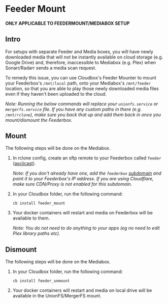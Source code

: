 # Feeder Mount

#### ONLY APPLICABLE TO FEEDERMOUNT/MEDIABOX SETUP

## Intro

For setups with separate Feeder and Media boxes, you will have newly downloaded media that will not be instantly available on cloud storage \(e.g. Google Drive\) and, therefore, inaccessible to Mediabox \(e.g. Plex\) when Sonarr/Radarr sends a media scan request.

To remedy this issue, you can use Cloudbox's Feeder Mounter to mount your Feederbox's `/mnt/local` path, onto your Mediabox's `/mnt/feeder` location, so that you are able to play those newly downloaded media files even if they haven't been uploaded to the cloud.

_Note: Running the below commands will replace your `unionfs.service` or `mergerfs.service` file. If you have any custom paths in there \(e.g. `/mnt/rclone`\), make sure you back that up and add them back in once you mount/dismount the Feederbox._

## Mount

The following steps will be done on the Mediabox.

1. In rclone config, create an sftp remote to your Feederbox called `feeder` \([asciicast](https://asciinema.org/a/184084?t=0&speed=1&size=medium&cols=75&rows=25)\).

   _Note: If you don't already have one, add the `feederbox`_ [_subdomain_](../../../more-information/adding-a-subdomain.md) _and point it to your Feederbox's IP address. If you are using Cloudflare, make sure CDN/Proxy is not enabled for this subdomain._

2. In your Cloudbox folder, run the following command:

   ```text
   cb install feeder_mount
   ```

3. Your docker containers will restart and media on Feederbox will be available to them.

   _Note: You do not need to do anything to your apps \(eg no need to edit Plex library paths etc\)._

## Dismount

The following steps will be done on the Mediabox.

1. In your Cloudbox folder, run the following command:

   ```text
   cb install feeder_unmount
   ```

2. Your docker containers will restart and media on local drive will be available in the UnionFS/MergerFS mount.

